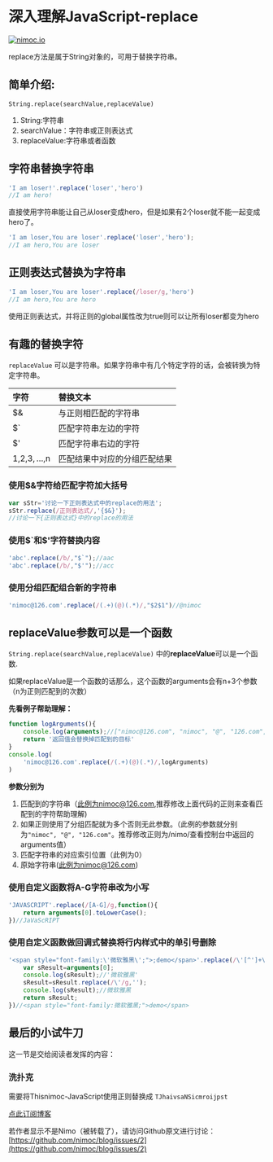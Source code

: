 # 深入理解JavaScript-replace

[![nimoc.io](http://nimoc.io/notice/index.svg)](https://nimoc.io/notice/index.html)

replace方法是属于String对象的，可用于替换字符串。
## 简单介绍:

`String.replace(searchValue,replaceValue)`
1.  String:字符串
2.  searchValue：字符串或正则表达式
3.  replaceValue:字符串或者函数
## 字符串替换字符串

``` javascript
'I am loser!'.replace('loser','hero')
//I am hero!
```

直接使用字符串能让自己从loser变成hero，但是如果有2个loser就不能一起变成hero了。

``` javascript
'I am loser,You are loser'.replace('loser','hero');
//I am hero,You are loser 
```
## 正则表达式替换为字符串

``` javascript
'I am loser,You are loser'.replace(/loser/g,'hero')
//I am hero,You are hero
```

使用正则表达式，并将正则的global属性改为true则可以让所有loser都变为hero
## 有趣的替换字符

`replaceValue` 可以是字符串。如果字符串中有几个特定字符的话，会被转换为特定字符串。

| 字符 | 替换文本 |
| :-- | :-- |
| $& | 与正则相匹配的字符串 |
| $` | 匹配字符串左边的字符 |
| $' | 匹配字符串右边的字符 |
| $1,$2,$3,…,$n | 匹配结果中对应的分组匹配结果 |
### 使用$&字符给匹配字符加大括号

``` javascript
var sStr='讨论一下正则表达式中的replace的用法';
sStr.replace(/正则表达式/,'{$&}');
//讨论一下{正则表达式}中的replace的用法
```
### 使用$`和$'字符替换内容

``` javascript
'abc'.replace(/b/,"$`");//aac
'abc'.replace(/b/,"$'");//acc
```
### 使用分组匹配组合新的字符串

``` javascript
'nimoc@126.com'.replace(/(.+)(@)(.*)/,"$2$1")//@nimoc
```
## replaceValue参数可以是一个函数

`String.replace(searchValue,replaceValue)` 中的**replaceValue**可以是一个函数.

如果replaceValue是一个函数的话那么，这个函数的arguments会有n+3个参数（n为正则匹配到的次数）

**先看例子帮助理解：**

``` javascript
function logArguments(){    
    console.log(arguments);//["nimoc@126.com", "nimoc", "@", "126.com", 0, "nimoc@126.com"] 
    return '返回值会替换掉匹配到的目标'
}
console.log(
    'nimoc@126.com'.replace(/(.+)(@)(.*)/,logArguments)
)
```

**参数分别为**
1.  匹配到的字符串（此例为nimoc@126.com,推荐修改上面代码的正则来查看匹配到的字符帮助理解)
2.  如果正则使用了分组匹配就为多个否则无此参数。（此例的参数就分别为`"nimoc", "@", "126.com"`。推荐修改正则为/nimo/查看控制台中返回的arguments值）
3.  匹配字符串的对应索引位置（此例为0）
4.  原始字符串(此例为nimoc@126.com)
### 使用自定义函数将A-G字符串改为小写

``` javascript
'JAVASCRIPT'.replace(/[A-G]/g,function(){
    return arguments[0].toLowerCase();
})//JaVaScRIPT 
```
### 使用自定义函数做回调式替换将行内样式中的单引号删除

``` javascript
'<span style="font-family:\'微软雅黑\';">;demo</span>'.replace(/\'[^']+\'/g,function(){      
    var sResult=arguments[0];
    console.log(sResult);//'微软雅黑'
    sResult=sResult.replace(/\'/g,'');
    console.log(sResult);//微软雅黑
    return sResult;
})//<span style="font-family:微软雅黑;">demo</span> 
```
## 最后的小试牛刀

这一节是交给阅读者发挥的内容：
### 洗扑克

需要将Thisnimoc-JavaScript使用正则替换成 `TJhaivsaNSicmroijpst`

[点此订阅博客](https://github.com/nimoc/blog/issues/15)

若作者显示不是Nimo（被转载了），请访问Github原文进行讨论：[https://github.com/nimoc/blog/issues/2](https://github.com/nimoc/blog/issues/2)

<script src="https://utteranc.es/client.js"
        repo="nimoc/blog"
        issue-number="15"
        theme="github-light"
        crossorigin="anonymous"
        async>
</script>